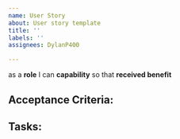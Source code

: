 ```yaml
---
name: User Story
about: User story template
title: ''
labels: ''
assignees: DylanP400

---
```


<Epic>

as a **role** I can **capability** so that **received benefit**

## Acceptance Criteria:


## Tasks:
